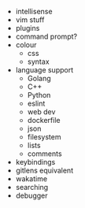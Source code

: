- intellisense
- vim stuff
- plugins
- command prompt?
- colour
  - css
  - syntax
- language support
  - Golang
  - C++
  - Python
  - eslint
  - web dev
  - dockerfile
  - json
  - filesystem
  - lists
  - comments
- keybindings
- gitlens equivalent
- wakatime
- searching
- debugger




